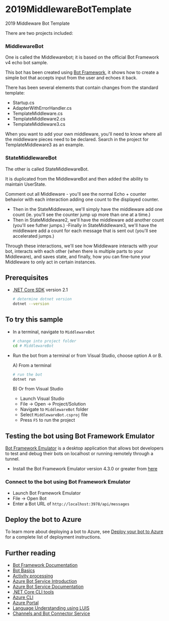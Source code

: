 # 2019MiddlewareBotTemplate
2019 Middleware Bot Template

There are two projects included:

### MiddlewareBot
One is called the Middlewarebot; it is based on the official Bot Framework v4 echo bot sample.

This bot has been created using [Bot Framework](https://dev.botframework.com), it shows how to create a simple bot that accepts input from the user and echoes it back.

There has been several elements that contain changes from the standard template:
- Startup.cs
- AdapterWithErrorHandler.cs
- TemplateMiddleware.cs
- TemplateMiddleware2.cs
- TemplateMiddleware3.cs

When you want to add your own middleware, you'll need to know where all the middleware pieces need to be declared.  Search in the project for TemplateMiddleware3 as an example. 

### StateMiddlewareBot
The other is called StateMiddlewareBot.  

It is duplicated from the MiddlewareBot and then added the ability to maintain UserState.

Comment out all Middleware - you'll see the normal Echo + counter behavior with each interaction adding one count to the displayed counter.  
- Then in the StateMiddleware, we'll simply have the middleware add one count (ie. you'll see the counter jump up more than one at a time.)  
- Then in StateMiddleware2, we'll have the middleware add another count (you'll see futher jumps.)   -Finally in StateMiddleware3, we'll have the middleware add a count for each message that is sent out (you'll see accelerated jumps.)

Through these interactions, we'll see how Middleware interacts with your bot, interacts with each other (when there is multiple parts to your Middleware), and saves state, and finally, how you can fine-tune your Middleware to only act in certain instances.


## Prerequisites

- [.NET Core SDK](https://dotnet.microsoft.com/download) version 2.1

  ```bash
  # determine dotnet version
  dotnet --version
  ```

## To try this sample

- In a terminal, navigate to `MiddlewareBot`

    ```bash
    # change into project folder
    cd # MiddlewareBot
    ```

- Run the bot from a terminal or from Visual Studio, choose option A or B.

  A) From a terminal

  ```bash
  # run the bot
  dotnet run
  ```

  B) Or from Visual Studio

  - Launch Visual Studio
  - File -> Open -> Project/Solution
  - Navigate to `MiddlewareBot` folder
  - Select `MiddlewareBot.csproj` file
  - Press `F5` to run the project

## Testing the bot using Bot Framework Emulator

[Bot Framework Emulator](https://github.com/microsoft/botframework-emulator) is a desktop application that allows bot developers to test and debug their bots on localhost or running remotely through a tunnel.

- Install the Bot Framework Emulator version 4.3.0 or greater from [here](https://github.com/Microsoft/BotFramework-Emulator/releases)

### Connect to the bot using Bot Framework Emulator

- Launch Bot Framework Emulator
- File -> Open Bot
- Enter a Bot URL of `http://localhost:3978/api/messages`

## Deploy the bot to Azure

To learn more about deploying a bot to Azure, see [Deploy your bot to Azure](https://aka.ms/azuredeployment) for a complete list of deployment instructions.

## Further reading

- [Bot Framework Documentation](https://docs.botframework.com)
- [Bot Basics](https://docs.microsoft.com/azure/bot-service/bot-builder-basics?view=azure-bot-service-4.0)
- [Activity processing](https://docs.microsoft.com/en-us/azure/bot-service/bot-builder-concept-activity-processing?view=azure-bot-service-4.0)
- [Azure Bot Service Introduction](https://docs.microsoft.com/azure/bot-service/bot-service-overview-introduction?view=azure-bot-service-4.0)
- [Azure Bot Service Documentation](https://docs.microsoft.com/azure/bot-service/?view=azure-bot-service-4.0)
- [.NET Core CLI tools](https://docs.microsoft.com/en-us/dotnet/core/tools/?tabs=netcore2x)
- [Azure CLI](https://docs.microsoft.com/cli/azure/?view=azure-cli-latest)
- [Azure Portal](https://portal.azure.com)
- [Language Understanding using LUIS](https://docs.microsoft.com/en-us/azure/cognitive-services/luis/)
- [Channels and Bot Connector Service](https://docs.microsoft.com/en-us/azure/bot-service/bot-concepts?view=azure-bot-service-4.0)
